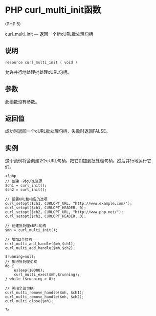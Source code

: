 # PHP curl_multi_init函数



(PHP 5)

curl_multi_init — 返回一个新cURL批处理句柄

## 说明

```
resource curl_multi_init ( void )

```

允许并行地处理批处理cURL句柄。

## 参数

此函数没有参数。

## 返回值

成功时返回一个cURL批处理句柄，失败时返回FALSE。

## 实例

这个范例将会创建2个cURL句柄，把它们加到批处理句柄，然后并行地运行它们。

```
<?php
// 创建一对cURL资源
$ch1 = curl_init();
$ch2 = curl_init();

// 设置URL和相应的选项
curl_setopt($ch1, CURLOPT_URL, "http://www.example.com/");
curl_setopt($ch1, CURLOPT_HEADER, 0);
curl_setopt($ch2, CURLOPT_URL, "http://www.php.net/");
curl_setopt($ch2, CURLOPT_HEADER, 0);

// 创建批处理cURL句柄
$mh = curl_multi_init();

// 增加2个句柄
curl_multi_add_handle($mh,$ch1);
curl_multi_add_handle($mh,$ch2);

$running=null;
// 执行批处理句柄
do {
    usleep(10000);
    curl_multi_exec($mh,$running);
} while ($running > 0);

// 关闭全部句柄
curl_multi_remove_handle($mh, $ch1);
curl_multi_remove_handle($mh, $ch2);
curl_multi_close($mh);

?>

```



